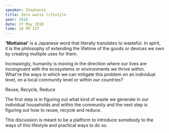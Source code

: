 ```yaml
---
speaker: Stephanie
title: Zero waste lifestyle
year: 2018
date: 27 May 2018
time: 10 PM IST
---
```


**'Mottainai'** is a Japanese word that literally translates to wasteful. In spirit, it is the philosophy of extending the lifetime of the goods or devices we own by creating multiple uses for them. 

Increasingly, humanity is moving in the direction where our lives are incongruent with the ecosystems or environments we thrive within.  
What're the ways in which we can mitigate this problem on an individual level, on a local community level or within our countries?

Reuse, Recycle, Reduce

The first step is in figuring out what kind of waste we generate in our individual households and within the community and the next step is figuring out how to reuse, recycle and reduce.

This discussion is meant to be a platform to introduce somebody to the ways of this lifestyle and practical ways to do so. 
